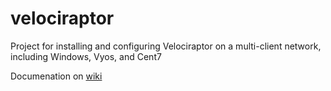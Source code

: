 # velociraptor
Project for installing and configuring Velociraptor on a multi-client network, including Windows, Vyos, and Cent7

Documenation on [wiki](https://github.com/keeperazra/velociraptor/wiki)
